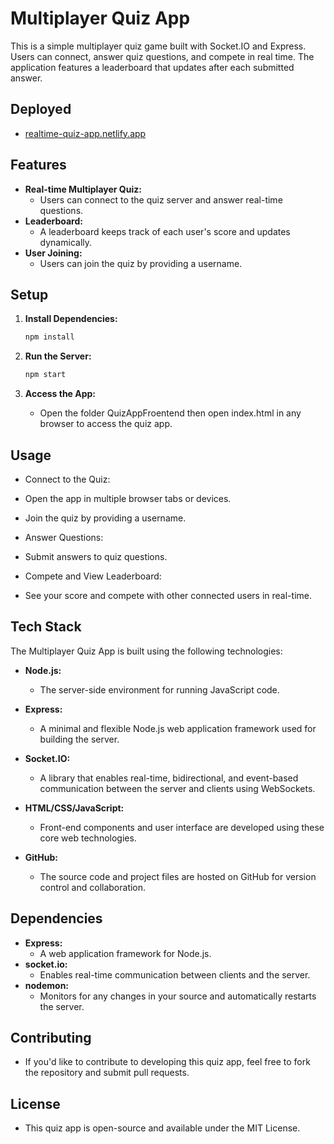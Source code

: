 # Multiplayer Quiz App

This is a simple multiplayer quiz game built with Socket.IO and Express. Users can connect, answer quiz questions, and compete in real time. The application features a leaderboard that updates after each submitted answer.

## Deployed

- [realtime-quiz-app.netlify.app](https://realtime-quiz-app.netlify.app)

## Features

- **Real-time Multiplayer Quiz:**
  - Users can connect to the quiz server and answer real-time questions.
- **Leaderboard:**
  - A leaderboard keeps track of each user's score and updates dynamically.
- **User Joining:**
  - Users can join the quiz by providing a username.

## Setup

1. **Install Dependencies:**

   ```bash
   npm install

   ```

2. **Run the Server:**

   ```bash
   npm start

   ```

3. **Access the App:**
   - Open the folder QuizAppFroentend then open index.html in any browser to access the quiz app.

## Usage

- Connect to the Quiz:

- Open the app in multiple browser tabs or devices.
- Join the quiz by providing a username.
- Answer Questions:

- Submit answers to quiz questions.
- Compete and View Leaderboard:

- See your score and compete with other connected users in real-time.

## Tech Stack

The Multiplayer Quiz App is built using the following technologies:

- **Node.js:**
  - The server-side environment for running JavaScript code.
- **Express:**

  - A minimal and flexible Node.js web application framework used for building the server.

- **Socket.IO:**

  - A library that enables real-time, bidirectional, and event-based communication between the server and clients using WebSockets.

- **HTML/CSS/JavaScript:**

  - Front-end components and user interface are developed using these core web technologies.

- **GitHub:**
  - The source code and project files are hosted on GitHub for version control and collaboration.

## Dependencies

- **Express:**
  - A web application framework for Node.js.
- **socket.io:**
  - Enables real-time communication between clients and the server.
- **nodemon:**
  - Monitors for any changes in your source and automatically restarts the server.

## Contributing

- If you'd like to contribute to developing this quiz app, feel free to fork the repository and submit pull requests.

## License

- This quiz app is open-source and available under the MIT License.
